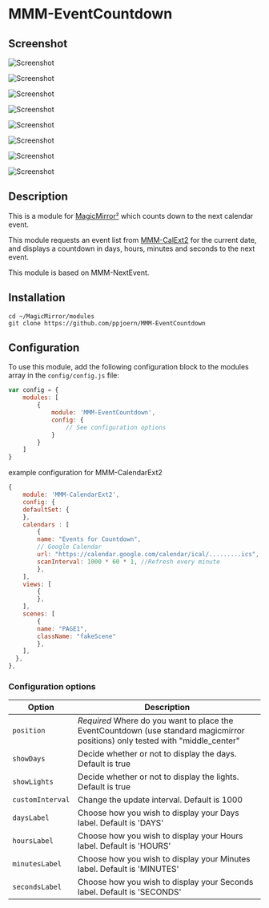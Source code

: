 # MMM-EventCountdown

## Screenshot
![Screenshot](https://github.com/ppjoern/MMM-EventCountdown/blob/main/screenshots/Screenshot_start_5r_green.png)

![Screenshot](https://github.com/ppjoern/MMM-EventCountdown/blob/main/screenshots/Screenshot_start_r5_yellow.png)

![Screenshot](https://github.com/ppjoern/MMM-EventCountdown/blob/main/screenshots/Screenshot_start_r5_orange.png)

![Screenshot](https://github.com/ppjoern/MMM-EventCountdown/blob/main/screenshots/Screenshot_start_r4_red.png)

![Screenshot](https://github.com/ppjoern/MMM-EventCountdown/blob/main/screenshots/Screenshot_start_r3_red.png)

![Screenshot](https://github.com/ppjoern/MMM-EventCountdown/blob/main/screenshots/Screenshot_start_r2_red.png)

![Screenshot](https://github.com/ppjoern/MMM-EventCountdown/blob/main/screenshots/Screenshot_start_r1_red.png)

![Screenshot](https://github.com/ppjoern/MMM-EventCountdown/blob/main/screenshots/Screenshot_running_g5.png)

## Description

This is a module for [MagicMirror²](https://github.com/MichMich/MagicMirror/) which counts down to the next calendar event. 

This module requests an event list from [MMM-CalExt2](https://github.com/MMM-CalendarExt2/MMM-CalendarExt2) for the current date, and displays a countdown in days, hours, minutes and seconds to the next event.

This module is based on MMM-NextEvent.

## Installation

```
cd ~/MagicMirror/modules
git clone https://github.com/ppjoern/MMM-EventCountdown
```

## Configuration

To use this module, add the following configuration block to the modules array in the `config/config.js` file:

```js
var config = {
    modules: [
        {
            module: 'MMM-EventCountdown',
            config: {
                // See configuration options
            }
        }
    ]
}
```

example configuration for MMM-CalendarExt2
```js
{
    module: 'MMM-CalendarExt2',
    config: {
    defaultSet: {
    },
    calendars : [
        {
        name: "Events for Countdown",
        // Google Calendar
        url: "https://calendar.google.com/calendar/ical/.........ics",
        scanInterval: 1000 * 60 * 1, //Refresh every minute
        },
    ],
    views: [
        {
        },
    ],
    scenes: [
        {
        name: "PAGE1",
        className: "fakeScene"
        },
    ],
  },
},
```

### Configuration options

| Option           | Description                                                                                                           |
| ---------------- | --------------------------------------------------------------------------------------------------------------------- |
| `position`       | *Required* Where do you want to place the EventCountdown (use standard magicmirror positions) only tested with "middle_center"|
| `showDays`        | Decide whether or not to display the days. Default is true|
| `showLights`      | Decide whether or not to display the lights. Default is true|
| `customInterval`  | Change the update interval. Default is 1000 |
| `daysLabel`       | Choose how you wish to display your Days label. Default is 'DAYS'|
| `hoursLabel`      | Choose how you wish to display your Hours label. Default is 'HOURS'|
| `minutesLabel`    | Choose how you wish to display your Minutes label. Default is 'MINUTES'|
| `secondsLabel`    | Choose how you wish to display your Seconds label. Default is 'SECONDS'|
